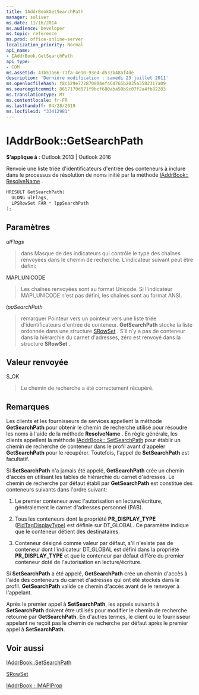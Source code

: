 ```yaml
---
title: IAddrBookGetSearchPath
manager: soliver
ms.date: 11/16/2014
ms.audience: Developer
ms.topic: reference
ms.prod: office-online-server
localization_priority: Normal
api_name:
- IAddrBook.GetSearchPath
api_type:
- COM
ms.assetid: 43b51a66-71fa-4e10-93e4-d533b48af4de
description: 'Derniére modification : samedi 23 juillet 2011'
ms.openlocfilehash: f8c129e772870804ef464765b2035a3582317a09
ms.sourcegitcommit: 8657170d071f9bcf680aba50b9c07f2a4fb82283
ms.translationtype: MT
ms.contentlocale: fr-FR
ms.lasthandoff: 04/28/2019
ms.locfileid: "33412981"
---
```

# <a name="iaddrbookgetsearchpath"></a>IAddrBook::GetSearchPath

  
  
**S’applique à** : Outlook 2013 | Outlook 2016 
  
Renvoie une liste triée d'identificateurs d'entrée des conteneurs à inclure dans le processus de résolution de noms initié par la méthode [IAddrBook:: ResolveName](iaddrbook-resolvename.md) . 
  
```cpp
HRESULT GetSearchPath(
  ULONG ulFlags,
  LPSRowSet FAR * lppSearchPath
);
```

## <a name="parameters"></a>Paramètres

 _ulFlags_
  
> dans Masque de des indicateurs qui contrôle le type des chaînes renvoyées dans le chemin de recherche. L'indicateur suivant peut être défini:
    
MAPI_UNICODE 
  
> Les chaînes renvoyées sont au format Unicode. Si l'indicateur MAPI_UNICODE n'est pas défini, les chaînes sont au format ANSI.
    
 _lppSearchPath_
  
> remarquer Pointeur vers un pointeur vers une liste triée d'identificateurs d'entrée de conteneur. **GetSearchPath** stocke la liste ordonnée dans une structure [SRowSet](srowset.md) . S'il n'y a pas de conteneur dans la hiérarchie du carnet d'adresses, zéro est renvoyé dans la structure **SRowSet** . 
    
## <a name="return-value"></a>Valeur renvoyée

S_OK 
  
> Le chemin de recherche a été correctement récupéré.
    
## <a name="remarks"></a>Remarques

Les clients et les fournisseurs de services appellent la méthode **GetSearchPath** pour obtenir le chemin de recherche utilisé pour résoudre les noms à l'aide de la méthode **ResolveName** . En règle générale, les clients appellent la méthode [IAddrBook:: SetSearchPath](iaddrbook-setsearchpath.md) pour établir un chemin de recherche de conteneur dans le profil avant d'appeler **GetSearchPath** pour le récupérer. Toutefois, l'appel de **SetSearchPath** est facultatif. 
  
Si **SetSearchPath** n'a jamais été appelé, **GetSearchPath** crée un chemin d'accès en utilisant les tables de hiérarchie du carnet d'adresses. Le chemin de recherche par défaut établi par **GetSearchPath** est constitué des conteneurs suivants dans l'ordre suivant: 
  
1. Le premier conteneur avec l'autorisation en lecture/écriture, généralement le carnet d'adresses personnel (PAB).
    
2. Tous les conteneurs dont la propriété **PR_DISPLAY_TYPE** ([PidTagDisplayType](pidtagdisplaytype-canonical-property.md)) est définie sur DT_GLOBAL. Ce paramètre indique que le conteneur détient des destinataires. 
    
3. Conteneur désigné comme valeur par défaut, s'il n'existe pas de conteneur dont l'indicateur DT_GLOBAL est défini dans la propriété **PR_DISPLAY_TYPE** et que le conteneur par défaut diffère du premier conteneur doté de l'autorisation en lecture/écriture. 
    
Si **SetSearchPath** a été appelé, **GetSearchPath** crée un chemin d'accès à l'aide des conteneurs du carnet d'adresses qui ont été stockés dans le profil. **GetSearchPath** valide ce chemin d'accès avant de le renvoyer à l'appelant. 
  
Après le premier appel à **SetSearchPath**, les appels suivants à **SetSearchPath** doivent être utilisés pour modifier le chemin de recherche retourné par **GetSearchPath**. En d'autres termes, le client ou le fournisseur appelant ne reçoit pas le chemin de recherche par défaut après le premier appel à **SetSearchPath**.
  
## <a name="see-also"></a>Voir aussi



[IAddrBook::SetSearchPath](iaddrbook-setsearchpath.md)
  
[SRowSet](srowset.md)
  
[IAddrBook : IMAPIProp](iaddrbookimapiprop.md)

